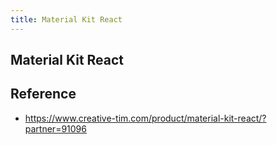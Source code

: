 ```yaml
---
title: Material Kit React
---
```


## Material Kit React


## Reference
- https://www.creative-tim.com/product/material-kit-react/?partner=91096
